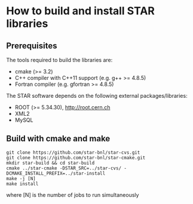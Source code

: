 How to build and install STAR libraries
=======================================

Prerequisites
-------------

The tools required to build the libraries are:

- cmake (>= 3.2)
- C++ compiler with C++11 support (e.g. g++ >= 4.8.5)
- Fortran compiler (e.g. gfortran >= 4.8.5)

The STAR software depends on the following external packages/libraries:

- ROOT (>= 5.34.30), http://root.cern.ch
- XML2
- MySQL


Build with cmake and make
-------------------------

    git clone https://github.com/star-bnl/star-cvs.git
    git clone https://github.com/star-bnl/star-cmake.git
    mkdir star-build && cd star-build
    cmake ../star-cmake -DSTAR_SRC=../star-cvs/ -DCMAKE_INSTALL_PREFIX=../star-install
    make -j [N]
    make install

where [N] is the number of jobs to run simultaneously
